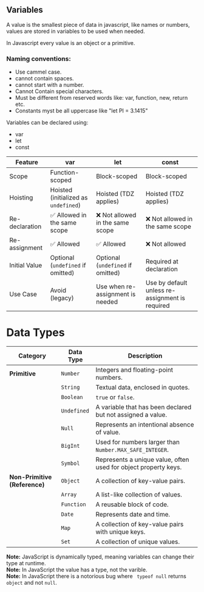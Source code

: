 ## Variables

A value is the smallest piece of data in javascript, like names or numbers, values are stored in variables to be used when needed. 

In Javascript every value is an object or a primitive.

### Naming conventions:

- Use cammel case.
- cannot contain spaces.
- cannot start with a number.
- Cannot Contain special characters.
- Must be different from reserved words like: var, function, new, return etc.
- Constants myst be all uppercase like "let PI = 3.1415"

Variables can be declared using:
- var
- let
- const

| Feature       | var                        | let                        | const                      |
|--------------|----------------------------|----------------------------|----------------------------|
| Scope        | Function-scoped             | Block-scoped               | Block-scoped               |
| Hoisting     | Hoisted (initialized as `undefined`) | Hoisted (TDZ applies)      | Hoisted (TDZ applies)      |
| Re-declaration | ✅ Allowed in the same scope | ❌ Not allowed in the same scope | ❌ Not allowed in the same scope |
| Re-assignment | ✅ Allowed                 | ✅ Allowed                 | ❌ Not allowed             |
| Initial Value | Optional (`undefined` if omitted) | Optional (`undefined` if omitted) | Required at declaration |
| Use Case     | Avoid (legacy)              | Use when re-assignment is needed | Use by default unless re-assignment is required


# Data Types

| Category       | Data Type   | Description |
|---------------|------------|-------------|
| **Primitive** | `Number`    | Integers and floating-point numbers. |
|               | `String`    | Textual data, enclosed in quotes. |
|               | `Boolean`   | `true` or `false`. |
|               | `Undefined` | A variable that has been declared but not assigned a value. |
|               | `Null`      | Represents an intentional absence of value. |
|               | `BigInt`    | Used for numbers larger than `Number.MAX_SAFE_INTEGER`. |
|               | `Symbol`    | Represents a unique value, often used for object property keys. |
| **Non-Primitive (Reference)** | `Object`   | A collection of key-value pairs. |
|               | `Array`     | A list-like collection of values. |
|               | `Function`  | A reusable block of code. |
|               | `Date`      | Represents date and time. |
|               | `Map`       | A collection of key-value pairs with unique keys. |
|               | `Set`       | A collection of unique values. |

**Note:** JavaScript is dynamically typed, meaning variables can change their type at runtime.
<br>
**Note:** In JavaScript the value has a type, not the varible.
<br>
**Note:** In JavaScript there is a notorious bug where `
typeof null` returns `object` and not `null`.
